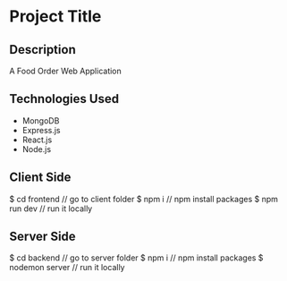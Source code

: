 # Project Title

## Description
A Food Order Web Application

## Technologies Used
- MongoDB
- Express.js
- React.js
- Node.js

## Client Side
$ cd frontend        // go to client folder
$ npm i              // npm install packages
$ npm run dev        // run it locally

## Server Side
$ cd backend         // go to server folder
$ npm i              // npm install packages
$ nodemon server     // run it locally
